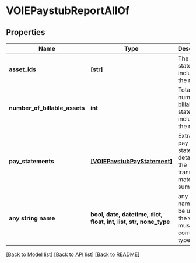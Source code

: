 # VOIEPaystubReportAllOf


## Properties
Name | Type | Description | Notes
------------ | ------------- | ------------- | -------------
**asset_ids** | **[str]** | The pay statements included in the report | [optional] 
**number_of_billable_assets** | **int** | Total number of billable pay statements included in the report | [optional] 
**pay_statements** | [**[VOIEPaystubPayStatement]**](VOIEPaystubPayStatement.md) | Extracted pay statement details, and the transaction matching summary | [optional] 
**any string name** | **bool, date, datetime, dict, float, int, list, str, none_type** | any string name can be used but the value must be the correct type | [optional]

[[Back to Model list]](../README.md#documentation-for-models) [[Back to API list]](../README.md#documentation-for-api-endpoints) [[Back to README]](../README.md)


